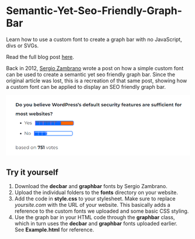 # Semantic-Yet-Seo-Friendly-Graph-Bar
Learn how to use a custom font to create a graph bar with no JavaScript, divs or SVGs.

Read the full blog post [here](https://cyberillo.com/semantic-yet-seo-friendly-graph-bar/).

Back in 2012, [Sergio Zambrano](https://stackoverflow.com/users/595488/sergio) wrote a post on how a simple custom font can be used to create a semantic yet seo friendly graph bar. Since the original article was lost, this is a recreation of that same post, showing how a custom font can be applied to display an SEO friendly graph bar.

![Image Example](image-example.png?raw=true "Image Example")

Try it yourself
---------------

1.  Download the **decbar** and **graphbar** fonts by Sergio Zambrano.
2.  Upload the individual folders to the **fonts** directory on your website.
3.  Add the code in **style.css** to your stylesheet. Make sure to replace _yoursite.com_ with the URL of your website. This basically adds a reference to the custom fonts we uploaded and some basic CSS styling.
4.  Use the graph bar in your HTML code through the **graphbar** class, which in turn uses the **decbar** and **graphbar** fonts uploaded earlier. See **Example.html** for reference.
